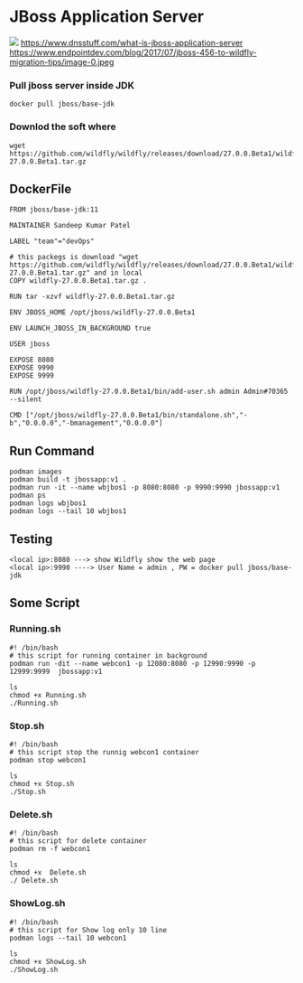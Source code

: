# JBoss Application Server
![](https://www.endpointdev.com/blog/2017/07/jboss-456-to-wildfly-migration-tips/image-0.jpeg)
https://www.dnsstuff.com/what-is-jboss-application-server
https://www.endpointdev.com/blog/2017/07/jboss-456-to-wildfly-migration-tips/image-0.jpeg
### Pull jboss server inside JDK  
```
docker pull jboss/base-jdk
```
### Downlod the soft where 
```
wget https://github.com/wildfly/wildfly/releases/download/27.0.0.Beta1/wildfly-27.0.0.Beta1.tar.gz
```

## DockerFile
```
FROM jboss/base-jdk:11

MAINTAINER Sandeep Kumar Patel

LABEL "team"="devOps"

# this packegs is download "wget https://github.com/wildfly/wildfly/releases/download/27.0.0.Beta1/wildfly-27.0.0.Beta1.tar.gz" and in local 
COPY wildfly-27.0.0.Beta1.tar.gz .

RUN tar -xzvf wildfly-27.0.0.Beta1.tar.gz

ENV JBOSS_HOME /opt/jboss/wildfly-27.0.0.Beta1

ENV LAUNCH_JBOSS_IN_BACKGROUND true

USER jboss

EXPOSE 8080
EXPOSE 9990
EXPOSE 9999

RUN /opt/jboss/wildfly-27.0.0.Beta1/bin/add-user.sh admin Admin#70365 --silent

CMD ["/opt/jboss/wildfly-27.0.0.Beta1/bin/standalone.sh","-b","0.0.0.0","-bmanagement","0.0.0.0"]
```
## Run Command
```
podman images
podman build -t jbossapp:v1 .
podman run -it --name wbjbos1 -p 8080:8080 -p 9990:9990 jbossapp:v1
podman ps
podman logs wbjbos1
podman logs --tail 10 wbjbos1
```
## Testing 
```
<local ip>:8080 ---> show Wildfly show the web page
<local ip>:9990 ----> User Name = admin , PW = docker pull jboss/base-jdk
```
## Some Script 
### Running.sh
```
#! /bin/bash
# this script for running container in background
podman run -dit --name webcon1 -p 12080:8080 -p 12990:9990 -p 12999:9999  jbossapp:v1
```
```
ls
chmod +x Running.sh
./Running.sh
``` 
### Stop.sh
```
#! /bin/bash
# this script stop the runnig webcon1 container
podman stop webcon1 
```
```
ls
chmod +x Stop.sh
./Stop.sh
```
### Delete.sh
```
#! /bin/bash
# this script for delete container 
podman rm -f webcon1 
```
```
ls
chmod +x  Delete.sh
./ Delete.sh
```
### ShowLog.sh
```
#! /bin/bash
# this script for Show log only 10 line  
podman logs --tail 10 webcon1 
```
```
ls
chmod +x ShowLog.sh
./ShowLog.sh
```
